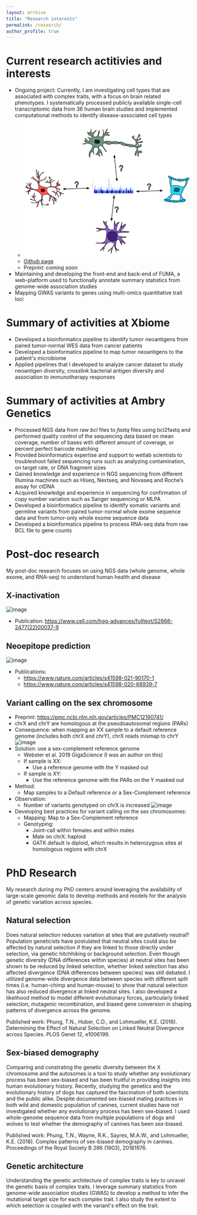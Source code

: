 ```yaml
---
layout: archive
title: "Research interests"
permalink: /research/
author_profile: true
---
```


# Current research actitivies and interests
- Ongoing project: Currently, I am investigating cell types that are associated with complex traits, with a focus on brain related phenotypes. I systematically processed publicly available single-cell transcriptomic data from 36 human brain studies and implemented computational methods to identify disease-associated cell types
  - ![image](/images/gwas_celltype_schematic.png)
  - [Github page](https://github.com/tanyaphung/scrnaseq_viewer)
  - Preprint: coming soon
- Maintaining and developing the front-end and back-end of FUMA, a web-platform used to functionally annotate summary statistics from genome-wide association studies
- Mapping GWAS variants to genes using multi-omics quantitative trait loci 

# Summary of activities at Xbiome
- Developed a bioinformatics pipeline to identify tumor neoantigens from paired tumor-normal WES data from cancer patients
- Developed a bioinformatics pipeline to map tumor neoantigens to the patient's microbiome
- Applied pipelines that I developed to analyze cancer dataset to study neoantigen diversity, crosslink bacterial antigen diversity and association to immunotherapy responses

# Summary of activities at Ambry Genetics
- Processed NGS data from raw *bcl* files to *fastq* files using bcl2fastq and performed quality control of the sequencing data based on mean coverage, number of bases with different amount of coverage, or percent perfect barcode matching
- Provided bioinformatics expertise and support to wetlab scientists to troubleshoot failed sequencing runs such as analyzing contamination, on target rate, or DNA fragment sizes
- Gained knowledge and experience in NGS sequencing from different Illumina machines such as Hiseq, Nextseq, and Novaseq and Roche’s assay for ctDNA
- Acquired knowledge and experience in sequencing for confirmation of copy number variation such as Sanger sequencing or MLPA
- Developed a bioinformatics pipeline to identify somatic variants and germline variants from paired tumor-normal whole exome sequence data and from tumor-only whole exome sequence data
- Developed a bioinformatics pipeline to process RNA-seq data from raw BCL file to gene counts

# Post-doc research
My post-doc research focuses on using NGS data (whole genome, whole exome, and RNA-seq) to understand human health and disease

## X-inactivation
![image](https://user-images.githubusercontent.com/10180091/146855168-66a16bf2-862f-48d1-b3d8-25714369233e.png)
- Publication: https://www.cell.com/hgg-advances/fulltext/S2666-2477(22)00037-9

## Neoepitope prediction
![image](https://user-images.githubusercontent.com/10180091/146855294-e7bfe2f8-e122-470f-914b-0c7b527bd7d1.png)
- Publications:
  + https://www.nature.com/articles/s41598-021-90170-1
  + https://www.nature.com/articles/s41598-020-68939-7

## Variant calling on the sex chromosome
- Preprint: https://pmc.ncbi.nlm.nih.gov/articles/PMC12190741/
- chrX and chrY are homologous at the pseudoautosomal regions (PARs)
- Consequence: when mapping an XX sample to a default reference genome (includes both chrX and chrY), chrX reads mismap to chrY 
![image](https://user-images.githubusercontent.com/10180091/147518972-5f7d4b24-a120-45a2-9243-850e06c6c490.png)
- Solution: use a sex-complement reference genome 
  + Webster et al. 2019 GigaScience (I was an author on this)
  + If sample is XX:
    + Use a reference genome with the Y masked out
  + If sample is XY:
    + Use the reference genome with the PARs on the Y masked out
- Method:
  + Map samples to a Default reference or a Sex-Complement reference
- Observation:
  + Number of variants genotyped on chrX is increased
![image](https://user-images.githubusercontent.com/10180091/147519057-72495fda-9b3e-424e-8254-af5ca9098abb.png)
- Developing best practices for variant calling on the sex chromosomes:
  + Mapping: Map to a Sex-Complement reference
  + Genotyping:
    + Joint-call within females and within males
    + Male on chrX: haploid
    + GATK default is diploid, which results in heterozygous sites at homologous regions with chrX

# PhD Research
My research during my PhD centers around leveraging the availability of large-scale genomic data to develop methods and models for the analysis of genetic variation across species. 

## Natural selection
Does natural selection reduces variation at sites that are putatively neutral? Population geneticists have postulated that neutral sites could also be affected by natural selection if they are linked to those directly under selection, via genetic hitchhiking or background selection. Even though genetic diversity (DNA differences within species) at neutral sites has been shown to be reduced by linked selection, whether linked selection has also affected divergence (DNA differences between species) was still debated. I utilized genome-wide divergence data between species with different split times (i.e. human-chimp and human-mouse) to show that natural selection has also reduced divergence at linked neutral sites. I also developed a likelihood method to model different evolutionary forces, particularly linked selection, mutagenic recombination, and biased gene conversion in shaping patterns of divergence across the genome. 

Published work: Phung, T.N., Huber, C.D., and Lohmueller, K.E. (2016). Determining the Effect of Natural Selection on Linked Neutral Divergence across Species. PLOS Genet 12, e1006199.

## Sex-biased demography
Comparing and constrating the genetic diversity between the X chromosome and the autosomes is a tool to study whether any evolutionary process has been sex-biased and has been fruitful in providing insights into human evolutionary history. Recently, studying the genetics and the evolutionary history of dogs has captured the fascination of both scientists and the public alike. Despite documented sex-biased mating practices in both wild and domestic population of canines, current studies have not investigated whether any evolutionary process has been sex-biased. I used whole-genome sequence data from multiple populations of dogs and wolves to test whether the demography of canines has been sex-biased. 

Published work: Phung, T.N., Wayne, R.K., Sayres, M.A.W., and Lohmueller, K.E. (2018). Complex patterns of sex-biased demography in canines. Proceedings of the Royal Society B 286 (1903), 20181976.

## Genetic architecture
Understanding the genetic architecture of complex traits is key to unravel the genetic basis of complex traits. I leverage summary statistics from genome-wide association studies (GWAS) to develop a method to infer the mutational target size for each complex trait. I also study the extent to which selection is coupled with the variant's effect on the trait. 
